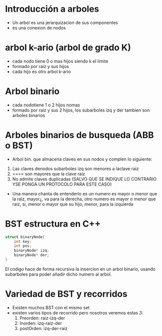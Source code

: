 # Introducción a arboles
* Un arbol es una jerarquizacion de sus componentes
* es una conexion de nodos

# arbol k-ario (arbol de grado K)
* cada nodo tiene 0 o mas hijos siendo k el limite
* formado por raiz y sus hijos
* cada hijo es otro arbol k-ario

# Arbol binario
* cada nodotiene 1 o 2 hijos nomas
* formado por raiz y sus 2 hijos, los subarboles izq y der tambien son arboles binarios

# Arboles binarios de busqueda (ABB o BST)
* Arbol bin. que almacena claves en sus nodos y complen lo siguiente:
1. Las claves denodos subarboles izq son menores a laclave raiz
2. ==== son mayores que la clave raiz
3.  No admite claves duplicadas (SALVO QUE SE INDIQUE LO CONTRARIO YSE PONGA UN PROTOCOLO PARA ESTE CASO)
* Una manera chanta de entenderlo es un numero es mayor o menor que la raiz, mayor¿, va para la derecha, otro numero es mayor o menor que raiz, si, menor o mayor que su hijo, menor, para la izquierda

# BST estructura en C++

```C++
struct binaryNode{
	int key;
	int pos;
	binaryNode* izq;
	binaryNode* der;
}
```

El codigo hace de forma recursiva la insercion en un arbol binario, usando subarboles para poder añadir dicho numero al arbol.

# Variedad de BST y recorridos
* Existen muchos BST con el mismo set
* existen varios tipos de recorrido pero nosotros veremos estas 3:
	1. Preorden: raiz-izq-der
	2. Inorden: izq-raiz-der
	3. postOrden: izq-der-raiz